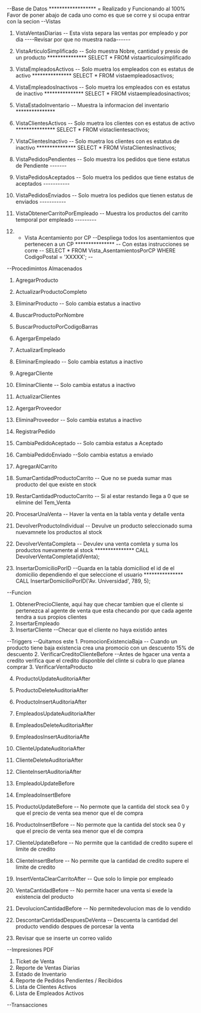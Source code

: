 --Base de Datos
 ****************** = Realizado y Funcionando al 100% 
Favor de poner abajo de cada uno como es que se corre y si ocupa entrar con la secion
--Vistas
1. VistaVentasDiarias -- Esta vista separa las ventas por empleado y por dia ----Revisar por que no muestra nada------

2. VistaArticuloSimplificado -- Solo muestra Nobre, cantidad y presio de un producto ***************
SELECT * FROM vistaarticulosimplificado

3. VistaEmpleadosActivos -- Solo muetra los empleados con es estatus de activo ***************
SELECT * FROM vistaempleadosactivos;

4. VistaEmpleadosInactivos -- Solo muetra los empleados con es estatus de inactivo ***************
SELECT * FROM vistaempleadosinactivos;

5. VistaEstadoInventario -- Muestra la informacion del inventario ***************

6. VistaClientesActivos -- Solo muetra los clientes con es estatus de activo ***************
SELECT * FROM vistaclientesactivos;

7. VistaClientesInactivo -- Solo muetra los clientes con es estatus de inactivo ***************
SELECT * FROM VistaClientesInactivos;



8. VistaPedidosPendientes -- Solo muestra los pedidos que tiene estatus de Pendiente -------

9. VistaPedidosAceptados -- Solo muetra los pedidos que tiene estatus de aceptados -----------

10. VistaPedidosEnviados -- Solo muetra los pedidos que tienen estatus de enviados -----------

11. VistaObtenerCarritoPorEmpleado -- Muestra los productos del carrito temporal por empleado ---------

12. - Vista Acentamiento por CP --Despliega todos los asentamientos que pertenecen a un CP ***************
-- Con estas instrucciones se corre --
SELECT * 
FROM Vista_AsentamientosPorCP 
WHERE CodigoPostal = 'XXXXX';
--

--Procedimintos Almacenados
1. AgregarProducto
2. ActualizarProductoCompleto
3. EliminarProducto -- Solo cambia estatus a inactivo
4. BuscarProductoPorNombre
5. BuscarProductoPorCodigoBarras

6. AgergarEmpelado
7. ActualizarEmpleado  
8. EliminarEmpleado -- Solo cambia estatus a inactivo

9. AgregarCliente
10. EliminarCliente -- Solo cambia estatus a inactivo
11. ActualizarClientes

12. AgergarProveedor
13. EliminaProveedor -- Solo cambia estatus a inactivo 

14. RegistrarPedido
15. CambiaPedidoAceptado -- Solo cambia estatus a Aceptado
16. CambiaPedidoEnviado --Solo cambia estatus a enviado

17. AgregarAlCarrito
18. SumarCantidadProductoCarrito -- Que no se pueda sumar mas producto del que existe en stock
19. RestarCantidadProductoCarrito -- Si al estar restando llega a 0 que se elimine del Tem_Venta

20. ProcesarUnaVenta -- Haver la venta en la tabla venta y detalle venta

22. DevolverProductoIndividual -- Devulve un producto seleccionado suma nuevamnete los productos al stock

23. DevolverVentaCompleta -- Devulev una venta comleta y suma los productos nuevamente al stock ***************
CALL DevolverVentaCompleta(idVenta);

24.  InsertarDomicilioPorID --Guarda en la tabla domiciliod el id de el domicilio dependiendo el que seleccione el usuario ***************
CALL InsertarDomicilioPorID('Av. Universidad', 789, 5);


--Funcion 
1. ObtenerPrecioCliente, aqui hay que checar tambien que el cliente si pertenezca al agente de venta que esta checando por que cada agente tendra a sus propios clientes 
2. InsertarEmpleado 
3. InsertarCliente --Checar que el cliente no haya existido antes

--Triggers
--Quitamos este 1. PromocionExistenciaBaja -- Cuando un producto tiene baja existencia crea una promocio con un descuento 15% de descuento
2. VerificarCreditoClienteBefore --Antes de hgacer una venta a credito verifica que el credito disponble del clinte si cubra lo que planea comprar 
3. VerificarVentaProducto

4. ProductoUpdateAuditoriaAfter
5. ProductoDeleteAuditoriaAfter
6. ProductoInsertAuditoriaAfter

7. EmpleadosUpdateAuditoriaAfter
8. EmpleadosDeleteAuditoriaAfter
9. EmpleadosInsertAuditoriaAfte

10. ClienteUpdateAuditoriaAfter
11. ClienteDeleteAuditoriaAfter
12. ClienteInsertAuditoriaAfter

13. EmpleadoUpdateBefore
14. EmpleadoInsertBefore

15. ProductoUpdateBefore -- No permote que la cantida del stock sea 0 y que el precio de venta sea menor que el de compra
16. ProductoInsertBefore -- No permote que la cantida del stock sea 0 y que el precio de venta sea menor que el de compra

17. ClienteUpdateBefore -- No permite que la cantidad de credito supere el limite de credito 
18. ClienteInsertBefore -- No permite que la cantidad de credito supere el limite de credito 

19. InsertVentaClearCarritoAfter -- Que solo lo limpie por empleado

20. VentaCantidadBefore -- No permite hacer una venta si exede la existencia del producto

21. DevolucionCantidadBefore -- No permitedevolucion mas de lo vendido

22. DescontarCantidadDespuesDeVenta -- Descuenta la cantidad del producto vendido despues de porcesar la venta 

23. Revisar que se inserte un correo valido



--Impresiones PDF
1. Ticket de Venta 
2. Reporte de Ventas Diarias
3. Estado de Inventario
4. Reporte de Pedidos Pendientes / Recibidos
5. Lista de Clientes Activos
6. Lista de Empleados Activos

--Transacciones
